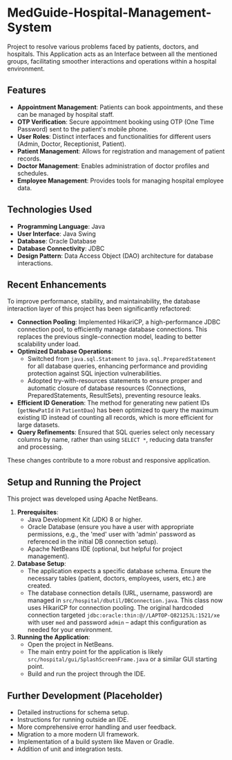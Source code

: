# MedGuide-Hospital-Management-System

Project to resolve various problems faced by patients, doctors, and hospitals. This Application acts as an Interface between all the mentioned groups, facilitating smoother interactions and operations within a hospital environment.

## Features

*   **Appointment Management**: Patients can book appointments, and these can be managed by hospital staff.
*   **OTP Verification**: Secure appointment booking using OTP (One Time Password) sent to the patient's mobile phone.
*   **User Roles**: Distinct interfaces and functionalities for different users (Admin, Doctor, Receptionist, Patient).
*   **Patient Management**: Allows for registration and management of patient records.
*   **Doctor Management**: Enables administration of doctor profiles and schedules.
*   **Employee Management**: Provides tools for managing hospital employee data.

## Technologies Used

*   **Programming Language**: Java
*   **User Interface**: Java Swing
*   **Database**: Oracle Database
*   **Database Connectivity**: JDBC
*   **Design Pattern**: Data Access Object (DAO) architecture for database interactions.

## Recent Enhancements

To improve performance, stability, and maintainability, the database interaction layer of this project has been significantly refactored:

*   **Connection Pooling**: Implemented HikariCP, a high-performance JDBC connection pool, to efficiently manage database connections. This replaces the previous single-connection model, leading to better scalability under load.
*   **Optimized Database Operations**:
    *   Switched from `java.sql.Statement` to `java.sql.PreparedStatement` for all database queries, enhancing performance and providing protection against SQL injection vulnerabilities.
    *   Adopted try-with-resources statements to ensure proper and automatic closure of database resources (Connections, PreparedStatements, ResultSets), preventing resource leaks.
*   **Efficient ID Generation**: The method for generating new patient IDs (`getNewPatId` in `PatientDao`) has been optimized to query the maximum existing ID instead of counting all records, which is more efficient for large datasets.
*   **Query Refinements**: Ensured that SQL queries select only necessary columns by name, rather than using `SELECT *`, reducing data transfer and processing.

These changes contribute to a more robust and responsive application.

## Setup and Running the Project

This project was developed using Apache NetBeans.

1.  **Prerequisites**:
    *   Java Development Kit (JDK) 8 or higher.
    *   Oracle Database (ensure you have a user with appropriate permissions, e.g., the 'med' user with 'admin' password as referenced in the initial DB connection setup).
    *   Apache NetBeans IDE (optional, but helpful for project management).
2.  **Database Setup**:
    *   The application expects a specific database schema. Ensure the necessary tables (patient, doctors, employees, users, etc.) are created.
    *   The database connection details (URL, username, password) are managed in `src/hospital/dbutil/DBConnection.java`. This class now uses HikariCP for connection pooling. The original hardcoded connection targeted `jdbc:oracle:thin:@//LAPTOP-Q82125JL:1521/xe` with user `med` and password `admin` – adapt this configuration as needed for your environment.
3.  **Running the Application**:
    *   Open the project in NetBeans.
    *   The main entry point for the application is likely `src/hospital/gui/SplashScreenFrame.java` or a similar GUI starting point.
    *   Build and run the project through the IDE.

## Further Development (Placeholder)

*   Detailed instructions for schema setup.
*   Instructions for running outside an IDE.
*   More comprehensive error handling and user feedback.
*   Migration to a more modern UI framework.
*   Implementation of a build system like Maven or Gradle.
*   Addition of unit and integration tests.
